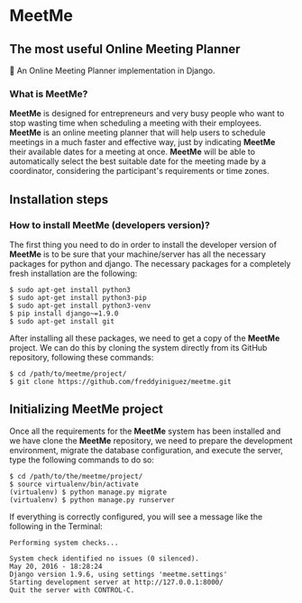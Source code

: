 # MeetMe
## The most useful Online Meeting Planner
:date: An Online Meeting Planner implementation in Django.

### What is MeetMe?
**MeetMe** is designed for entrepreneurs and very busy people who want to stop wasting time when scheduling a meeting with their employees. **MeetMe** is an online meeting planner that will help users to schedule meetings in a much faster and effective way, just by indicating **MeetMe** their available dates for a meeting at once. **MeetMe** will be able to automatically select the best suitable date for the meeting made by a coordinator, considering the participant's requirements or time zones.

## Installation steps
### How to install MeetMe (developers version)?
The first thing you need to do in order to install the developer version of **MeetMe** is to be sure that your machine/server has all the necessary packages for python and django. The necessary packages for a completely fresh installation are the following:
```
$ sudo apt-get install python3
$ sudo apt-get install python3-pip
$ sudo apt-get install python3-venv
$ pip install django~=1.9.0
$ sudo apt-get install git
```

After installing all these packages, we need to get a copy of the **MeetMe** project. We can do this by cloning the system directly from its GitHub repository, following these commands:
```
$ cd /path/to/meetme/project/
$ git clone https://github.com/freddyiniguez/meetme.git
```

## Initializing MeetMe project
Once all the requirements for the **MeetMe** system has been installed and we have clone the **MeetMe** repository, we need to prepare the development environment, migrate the database configuration, and execute the server, type the following commands to do so:
```
$ cd /path/to/the/meetme/project/
$ source virtualenv/bin/activate
(virtualenv) $ python manage.py migrate
(virtualenv) $ python manage.py runserver
```

If everything is correctly configured, you will see a message like the following in the Terminal:
```
Performing system checks...

System check identified no issues (0 silenced).
May 20, 2016 - 18:28:24
Django version 1.9.6, using settings 'meetme.settings'
Starting development server at http://127.0.0.1:8000/
Quit the server with CONTROL-C.
```
